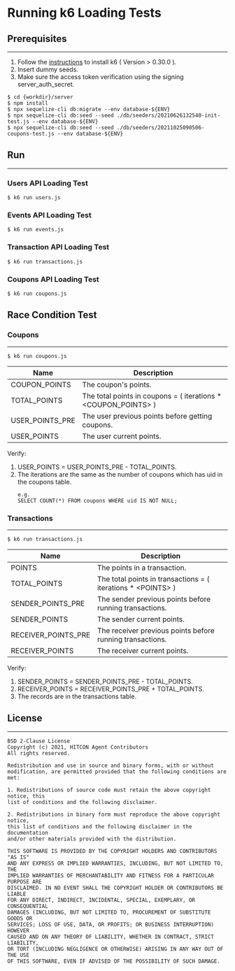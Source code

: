 # Running k6 Loading Tests

## Prerequisites
---
1. Follow the [instructions](https://k6.io/docs/getting-started/installation/) to install k6 ( Version > 0.30.0 ).
2. Insert dummy seeds.
3. Make sure the access token verification using the signing server_auth_secret.

```
$ cd {workdir}/server
$ npm install
$ npx sequelize-cli db:migrate --env database-${ENV}
$ npx sequelize-cli db:seed --seed ./db/seeders/20210626132540-init-test.js --env database-${ENV}
$ npx sequelize-cli db:seed --seed ./db/seeders/20211025090506-coupons-test.js --env database-${ENV}
```

## Run
---
### Users API Loading Test

```
$ k6 run users.js
```

### Events API Loading Test

```
$ k6 run events.js
```

### Transaction API Loading Test

```
$ k6 run transactions.js
```

### Coupons API Loading Test

```
$ k6 run coupons.js
```

## Race Condition Test

### Coupons
---

```
$ k6 run coupons.js
```

| Name | Description |
|--|--|
| COUPON_POINTS | The coupon's points. |
| TOTAL_POINTS | The total points in coupons = ( iterations * <COUPON_POINTS\> ) |
| USER_POINTS_PRE | The user previous points before getting coupons. |
| USER_POINTS | The user current points. |

Verify:
1. USER_POINTS = USER_POINTS_PRE - TOTAL_POINTS.
2. The iterations are the same as the number of coupons which has uid in the coupons table.
    ```
    e.g.
    SELECT COUNT(*) FROM coupons WHERE uid IS NOT NULL;
    ```

### Transactions
---

```
$ k6 run transactions.js
```

| Name | Description |
|--|--|
| POINTS | The points in a transaction. |
| TOTAL_POINTS | The total points in transactions = ( iterations * <POINTS\> ) |
| SENDER_POINTS_PRE | The sender previous points before running transactions. |
| SENDER_POINTS | The sender current points. |
| RECEIVER_POINTS_PRE | The receiver previous points before running transactions. |
| RECEIVER_POINTS | The receiver current points. |

Verify:
1. SENDER_POINTS = SENDER_POINTS_PRE - TOTAL_POINTS.
2. RECEIVER_POINTS = RECEIVER_POINTS_PRE + TOTAL_POINTS.
3. The records are in the transactions table.

## License
---
```
BSD 2-Clause License
Copyright (c) 2021, HITCON Agent Contributors
All rights reserved.

Redistribution and use in source and binary forms, with or without
modification, are permitted provided that the following conditions are met:

1. Redistributions of source code must retain the above copyright notice, this
list of conditions and the following disclaimer.

2. Redistributions in binary form must reproduce the above copyright notice,
this list of conditions and the following disclaimer in the documentation
and/or other materials provided with the distribution.

THIS SOFTWARE IS PROVIDED BY THE COPYRIGHT HOLDERS AND CONTRIBUTORS "AS IS"
AND ANY EXPRESS OR IMPLIED WARRANTIES, INCLUDING, BUT NOT LIMITED TO, THE
IMPLIED WARRANTIES OF MERCHANTABILITY AND FITNESS FOR A PARTICULAR PURPOSE ARE
DISCLAIMED. IN NO EVENT SHALL THE COPYRIGHT HOLDER OR CONTRIBUTORS BE LIABLE
FOR ANY DIRECT, INDIRECT, INCIDENTAL, SPECIAL, EXEMPLARY, OR CONSEQUENTIAL
DAMAGES (INCLUDING, BUT NOT LIMITED TO, PROCUREMENT OF SUBSTITUTE GOODS OR
SERVICES; LOSS OF USE, DATA, OR PROFITS; OR BUSINESS INTERRUPTION) HOWEVER
CAUSED AND ON ANY THEORY OF LIABILITY, WHETHER IN CONTRACT, STRICT LIABILITY,
OR TORT (INCLUDING NEGLIGENCE OR OTHERWISE) ARISING IN ANY WAY OUT OF THE USE
OF THIS SOFTWARE, EVEN IF ADVISED OF THE POSSIBILITY OF SUCH DAMAGE.
```
